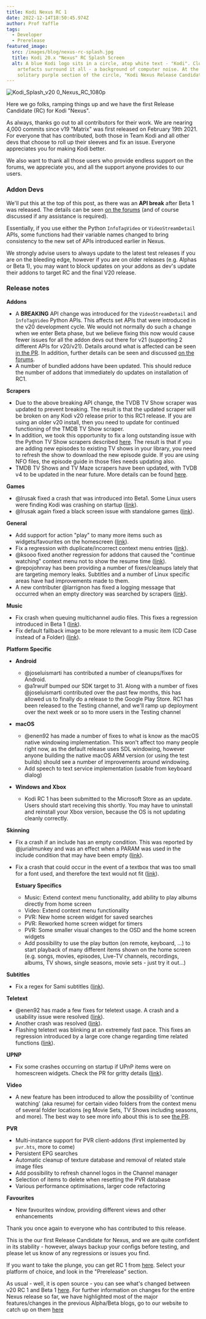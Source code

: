```yaml
---
title: Kodi Nexus RC 1
date: 2022-12-14T18:50:45.974Z
author: Prof Yaffle
tags:
  - Developer
  - Prerelease
featured_image:
  src: /images/blog/nexus-rc-splash.jpg
  title: Kodi 20.x "Nexus" RC Splash Screen
  alt: A blue Kodi logo sits in a circle, atop white text - "Kodi". Clock
    artefacts surround it all - a background of computer noise. At the bottom, a
    solitary purple section of the circle, "Kodi Nexus Release Candidate".
---
```

![Kodi_Splash_v20 0_Nexus_RC_1080p](https://raw.githubusercontent.com/xbmc/xbmc/master/media/splash.jpg)

Here we go folks, ramping things up and we have the first Release Candidate (RC) for Kodi "Nexus".

As always, thanks go out to all contributors for their work. We are nearing 4,000 commits since v19 "Matrix" was first released on February 19th 2021. For everyone that has contributed, both those in Team Kodi and all other devs that choose to roll up their sleeves and fix an issue. Everyone appreciates you for making Kodi better.

We also want to thank all those users who provide endless support on the forums, we appreciate you, and all the support anyone provides to our users.

### **Addon Devs**

We'll put this at the top of this post, as there was an **API break** after Beta 1 was released. The details can be seen [on the forums](https://forum.kodi.tv/showthread.php?tid=370707) (and of course discussed if any assistance is required).

Essentially, if you use either the Python `InfoTagVideo` or `VideoStreamDetail` APIs, some functions had their variable names changed to bring consistency to the new set of APIs introduced earlier in Nexus.

We strongly advise users to always update to the latest test releases if you are on the bleeding edge, however if you are on older releases (e.g. Alphas or Beta 1), you may want to block updates on your addons as dev's update their addons to target RC and the final V20 release.

### **Release notes**

**Addons**

* A **BREAKING** API change was introduced for the `VideoStreamDetail` and `InfoTagVideo` Python APIs. This affects set APIs that were introduced in the v20 development cycle. We would not normally do such a change when we enter Beta phase, but we believe fixing this now would cause fewer issues for all the addon devs out there for v21 (supporting 2 different APIs for v20/v21). Details around what is affected can be seen [in the PR](https://github.com/xbmc/xbmc/pull/22192).
  In addition, further details can be seen and discussed [on the forums](https://forum.kodi.tv/showthread.php?tid=370707).
* A number of bundled addons have been updated. This should reduce the number of addons that immediately do updates on installation of RC1.

**Scrapers**

* Due to the above breaking API change, the TVDB TV Show scraper was updated to prevent breaking. The result is that the updated scraper will be broken on any Kodi v20 release prior to this RC1 release. If you are using an older v20 install, then you need to update for continued functioning of the TMDB TV Show scraper.
* In addition, we took this opportunity to fix a long outstanding issue with the Python TV Show scrapers described [here](https://github.com/xbmc/xbmc/issues/17341). The result is that if you are adding new episodes to existing TV shows in your library, you need to refresh the show to download the new episode guide. If you are using NFO files, the episode guide in those files needs updating also.
* TMDB TV Shows and TV Maze scrapers have been updated, with TVDB v4 to be updated in the near future.
  More details can be found [here](https://forum.kodi.tv/showthread.php?tid=370489).

**Games**

* @lrusak fixed a crash that was introduced into Beta1. Some Linux users were finding Kodi was crashing on startup ([link](https://github.com/xbmc/xbmc/pull/22185)).
* @lrusak again fixed a black screen issue with standalone games ([link](https://github.com/xbmc/xbmc/pull/22195)).

**General**

* Add support for action "play" to many more items such as widgets/favourites on the homescreen ([link](https://github.com/xbmc/xbmc/pull/22129)).
* Fix a regression with duplicate/incorrect context menu entries ([link](https://github.com/xbmc/xbmc/pull/22179)).
* @ksooo fixed another regression for addons that caused the "continue watching" context menu not to show the resume time ([link](https://github.com/xbmc/xbmc/pull/22166)).
* @repojohnray has been providing a number of fixes/cleanups lately that are targeting memory leaks. Subtitles and a number of Linux specific areas have had improvements made to them.
* A new contributer @larrignon has fixed a logging message that occurred when an empty directory was searched by scrapers ([link](https://github.com/xbmc/xbmc/pull/22173)).

**Music**

* Fix crash when queuing multichannel audio files. This fixes a regression introduced in Beta 1 ([link](https://github.com/xbmc/xbmc/pull/22130)).
* Fix default fallback image to be more relevant to a music item (CD Case instead of a Folder) ([link](https://github.com/xbmc/xbmc/pull/22133)).

**Platform Specific**

* **Android**

  * @joseluismarti has contributed a number of cleanups/fixes for Android.
  * @a1rwulf bumped our SDK target to 31. Along with a number of fixes @joseluismarti contributed over the past few months, this has allowed us to finally do a release to the Google Play Store. RC1 has been released to the Testing channel, and we'll ramp up deployment over the next week or so to more users in the Testing channel
* **macOS**

  * @enen92 has made a number of fixes to what is know as the macOS native windowing implementation. This won't affect too many people right now, as the default release uses SDL windowing, however anyone building the native macOS ARM version (or using the test builds) should see a number of improvements around windowing.
  * Add speech to text service implementation (usable from keyboard dialog)
* **Windows and Xbox**

  * Kodi RC 1 has been submitted to the Microsoft Store as an update. Users should start receiving this shortly. You may have to uninstall and reinstall your Xbox version, because the OS is not updating cleanly correctly.

**Skinning**

* Fix a crash if an include has an empty condition. This was reported by @jurialmunkey and was an effect when a PARAM was used in the include condition that may have been empty ([link](https://github.com/xbmc/xbmc/pull/22146)).
* Fix a crash that could occur in the event of a textbox that was too small for a font used, and therefore the text would not fit ([link](https://github.com/xbmc/xbmc/pull/22151)).

  **Estuary Specifics**

  * Music: Extend context menu functionality, add ability to play albums directly from home screen
  * Video: Extend context menu functionality
  * PVR: New home screen widget for saved searches
  * PVR: Reworked home screen widget for timers
  * PVR: Some smaller visual changes to the OSD and the home screen widgets
  * Add possibility to use the play button (on remote, keyboard, ...) to start playback of many different items shown on the home screen (e.g. songs, movies, episodes, Live-TV channels, recordings, albums, TV shows, single seasons, movie sets - just try it out...)

**Subtitles**

* Fix a regex for Sami subtitles ([link](https://github.com/xbmc/xbmc/pull/22123)).

**Teletext**

* @enen92 has made a few fixes for teletext usage. A crash and a usability issue were resolved ([link](https://github.com/xbmc/xbmc/pull/22161)).
* Another crash was resolved ([link](https://github.com/xbmc/xbmc/pull/22155)).
* Flashing teletext was blinking at an extremely fast pace. This fixes an regression introduced by a large core change regarding time related functions ([link](https://github.com/xbmc/xbmc/pull/22164)).

**UPNP**

* Fix some crashes occurring on startup if UPnP items were on homescreen widgets. Check the PR for gritty details ([link](https://github.com/xbmc/xbmc/pull/22154)).

**Video**

* A new feature has been introduced to allow the possibility of 'continue watching' (aka resume) for certain video folders from the context menu of several folder locations (eg Movie Sets, TV Shows including seasons, and more). The best way to see more info about this is to see [the PR](https://github.com/xbmc/xbmc/pull/22107).

**PVR**

* Multi-instance support for PVR client-addons (first implemented by `pvr.hts`, more to come)
* Persistent EPG searches
* Automatic cleanup of texture database and removal of related stale image files
* Add possibility to refresh channel logos in the Channel manager
* Selection of items to delete when resetting the PVR database
* Various performance optimisations, larger code refactoring

**Favourites**

* New favourites window, providing different views and other enhancements

Thank you once again to everyone who has contributed to this release.

This is the our first Release Candidate for Nexus, and we are quite confident in its stability - however, always backup your configs before testing, and please let us know of any regressions or issues you find.

If you want to take the plunge, you can get RC 1 from [here](https://kodi.tv/download). Select your platform of choice, and look in the "Prerelease" section. 

As usual - well, it is open source - you can see what's changed between v20 RC 1 and Beta 1 [here](https://github.com/xbmc/xbmc/compare/20.0b1-Nexus...20.0rc1-Nexus).
For further information on changes for the entire Nexus release so far, we have highlighted most of the major features/changes in the previous Alpha/Beta blogs, go to our website to catch up on them [here](https://kodi.tv/blog)